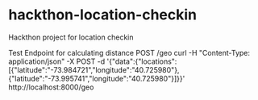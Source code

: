 # hackthon-location-checkin
Hackthon project for location checkin

Test Endpoint for calculating distance
POST /geo
curl -H "Content-Type: application/json" -X POST -d '{"data":{"locations":[{"latitude":"-73.984721","longitude":"40.725980"},{"latitude":"-73.995741","longitude":"40.725980"}]}}' http://localhost:8000/geo

